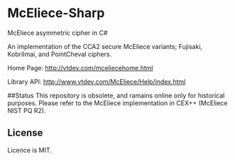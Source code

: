# McEliece-Sharp
McEliece asymmetric cipher in C#

An implementation of the CCA2 secure McEliece variants; Fujisaki, KobriImai, and PointCheval ciphers.

Home Page: http://vtdev.com/mceliecehome.html

Library API: http://www.vtdev.com/McEliece/Help/index.html

##Status
This repository is obsolete, and ramains online only for historical purposes.
Please refer to the McEliece implementation in CEX++ (McEliece NIST PQ R2).

## License
Licence is MIT.
